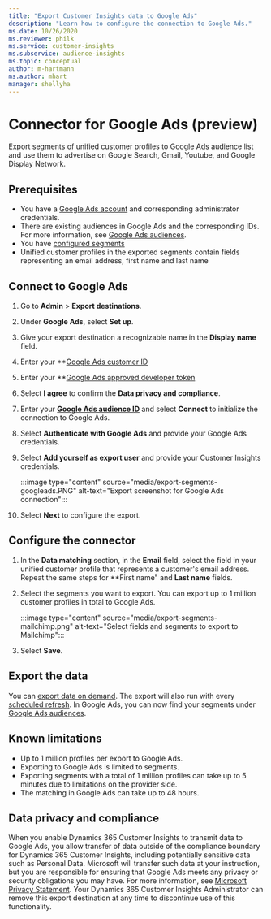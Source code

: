 ```yaml
---
title: "Export Customer Insights data to Google Ads"
description: "Learn how to configure the connection to Google Ads."
ms.date: 10/26/2020
ms.reviewer: philk
ms.service: customer-insights
ms.subservice: audience-insights
ms.topic: conceptual
author: m-hartmann
ms.author: mhart
manager: shellyha
---
```


# Connector for Google Ads (preview)

Export segments of unified customer profiles to Google Ads audience list and use them to advertise on Google Search, Gmail, Youtube, and Google Display Network. 

## Prerequisites

-	You have a [Google Ads account](https://ads.google.com/) and corresponding administrator credentials.
-	There are existing audiences in Google Ads and the corresponding IDs. For more information, see [Google Ads audiences](https://support.google.com/google-ads/answer/7558048?hl=en#:~:text=Audience%20lists%20is%20a%20section,Display%20Network%20through%20remarketing%20campaigns.).
-	You have [configured segments](segments.md)
-	Unified customer profiles in the exported segments contain fields representing an email address, first name and last name

## Connect to Google Ads

1. Go to **Admin** > **Export destinations**.

1. Under **Google Ads**, select **Set up**.

1. Give your export destination a recognizable name in the **Display name** field.

1. Enter your **[Google Ads customer ID](https://support.google.com/google-ads/answer/1704344?hl=en)

1. Enter your **[Google Ads approved developer token](https://developers.google.com/google-ads/api/docs/first-call/dev-token)

1. Select **I agree** to confirm the **Data privacy and compliance**.

1. Enter your **[Google Ads audience ID](https://support.google.com/google-ads/answer/7558048?hl=en#:~:text=Audience%20lists%20is%20a%20section,Display%20Network%20through%20remarketing%20campaigns.)** and select **Connect** to initialize the connection to Google Ads.

1. Select **Authenticate with Google Ads** and provide your Google Ads credentials.

1. Select **Add yourself as export user** and provide your Customer Insights credentials.

   :::image type="content" source="media/export-segments-googleads.PNG" alt-text="Export screenshot for Google Ads connection":::

1. Select **Next** to configure the export.

## Configure the connector

1. In the **Data matching** section, in the **Email** field, select the field in your unified customer profile that represents a customer's email address. Repeat the same steps for **First name" and **Last name** fields.

1. Select the segments you want to export. You can export up to 1 million customer profiles in total to Google Ads.

   :::image type="content" source="media/export-segments-mailchimp.png" alt-text="Select fields and segments to export to Mailchimp":::

1. Select **Save**.

## Export the data

You can [export data on demand](export-destinations.md). The export will also run with every [scheduled refresh](system.md#schedule-tab). In Google Ads, you can now find your segments under [Google Ads audiences](https://support.google.com/google-ads/answer/7558048?hl=en/).

## Known limitations

- Up to 1 million profiles per export to Google Ads.
- Exporting to Google Ads is limited to segments.
- Exporting segments with a total of 1 million profiles can take up to 5 minutes due to limitations on the provider side. 
- The matching in Google Ads can take up to 48 hours.

## Data privacy and compliance

When you enable Dynamics 365 Customer Insights to transmit data to Google Ads, you allow transfer of data outside of the compliance boundary for Dynamics 365 Customer Insights, including potentially sensitive data such as Personal Data. Microsoft will transfer such data at your instruction, but you are responsible for ensuring that Google Ads meets any privacy or security obligations you may have. For more information, see [Microsoft Privacy Statement](https://go.microsoft.com/fwlink/?linkid=396732).
Your Dynamics 365 Customer Insights Administrator can remove this export destination at any time to discontinue use of this functionality.
